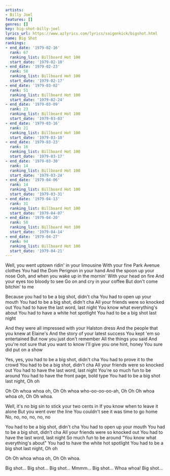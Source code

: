 ```yaml
---
artists:
- Billy Joel
features: []
genres: []
key: big-shot-billy-joel
lyrics_url: https://www.azlyrics.com/lyrics/saigonkick/bigshot.html
name: Big Shot
rankings:
- end_date: '1979-02-16'
  rank: 67
  ranking_list: Billboard Hot 100
  start_date: '1979-02-10'
- end_date: '1979-02-23'
  rank: 58
  ranking_list: Billboard Hot 100
  start_date: '1979-02-17'
- end_date: '1979-03-02'
  rank: 51
  ranking_list: Billboard Hot 100
  start_date: '1979-02-24'
- end_date: '1979-03-09'
  rank: 23
  ranking_list: Billboard Hot 100
  start_date: '1979-03-03'
- end_date: '1979-03-16'
  rank: 21
  ranking_list: Billboard Hot 100
  start_date: '1979-03-10'
- end_date: '1979-03-23'
  rank: 16
  ranking_list: Billboard Hot 100
  start_date: '1979-03-17'
- end_date: '1979-03-30'
  rank: 14
  ranking_list: Billboard Hot 100
  start_date: '1979-03-24'
- end_date: '1979-04-06'
  rank: 14
  ranking_list: Billboard Hot 100
  start_date: '1979-03-31'
- end_date: '1979-04-13'
  rank: 31
  ranking_list: Billboard Hot 100
  start_date: '1979-04-07'
- end_date: '1979-04-20'
  rank: 58
  ranking_list: Billboard Hot 100
  start_date: '1979-04-14'
- end_date: '1979-04-27'
  rank: 94
  ranking_list: Billboard Hot 100
  start_date: '1979-04-21'
---
```


Well, you went uptown ridin' in your limousine
With your fine Park Avenue clothes
You had the Dom Perignon in your hand
And the spoon up your nose
Ooh, and when you wake up in the mornin'
With your head on fire
And your eyes too bloody to see
Go on and cry in your coffee
But don't come bitchin' to me

Because you had to be a big shot, didn't cha
You had to open up your mouth
You had to be a big shot, didn't cha
All your friends were so knocked out
You had to have the last word, last night
You know what everything's about
You had to have a white hot spotlight
You had to be a big shot last night

And they were all impressed with your Halston dress
And the people that you knew at Elaine's
And the story of your latest success
You kept 'em so entertained
But now you just don't remember
All the things you said
And you're not sure that you want to know
I'll give you one hint, honey
You sure did put on a show

Yes, yes, you had to be a big shot, didn't cha
You had to prove it to the crowd
You had to be a big shot, didn't cha
All your friends were so knocked out
You had to have the last word, last night
You're so much fun to be around
You had to have the front page, bold type
You had to be a big shot last night, Oh oh

Oh Oh whoa whoa oh, Oh Oh whoa who-oo-oo-oo-ah,
Oh Oh Oh whoa whoa oh, Oh Oh whoa.

Well, it's no big sin to stick your two cents in
If you know when to leave it alone
But you went over the line
You couldn't see it was time to go home
No, no, no, no, no, no

You had to be a big shot, didn't cha
You had to open up your mouth
You had to be a big shot, didn't cha
All your friends were so knocked out
You had to have the last word, last night
So much fun to be around
 "You know what everything's about"
You had to have the white hot spotlight
You had to be a big shot last night, Oh oh

Oh Oh whoa whoa oh, Oh Oh whoa.

Big shot... Big shot... Big shot... Mmmm... Big shot... Whoa whoa!
Big shot...



